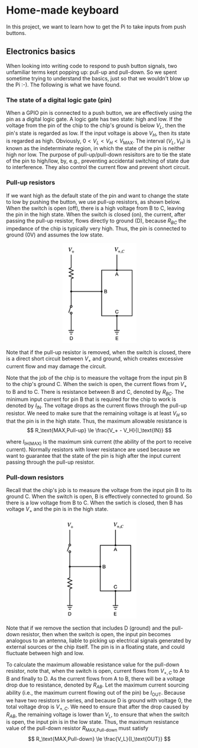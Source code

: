 # Home-made keyboard

In this project, we want to learn how to get the Pi to take inputs from push buttons.


## Electronics basics
When looking into writing code to respond to push button signals, two unfamiliar terms kept popping up: pull-up and pull-down. So we spent sometime trying to understand the basics, just so that we wouldn't blow up the Pi :-). The following is what we have found.

### The state of a digital logic gate (pin)
When a GPIO pin is connected to a push button, we are effectively using the pin as a digital logic gate. A logic gate has two state: high and low. If the voltage from the pin of the chip to the chip's ground is below $V_L$, then the pin's state is regarded as low. If the input voltage is above $V_H$, then its state is regarded as high. Obviously, $0 < V_L < V_H < V_\text{MAX}$. The interval $(V_L, V_H)$ is known as the indeterminate region, in which the state of the pin is neither high nor low. The purpose of pull-up/pull-down resisitors are to tie the state of the pin to high/low, by, e.g., preventing accidental switching of state due to interference. They also control the current flow and prevent short circuit.


### Pull-up resistors
If we want high as the default state of the pin and want to change the state to low by pushing the button, we use pull-up resistors, as shown below. When the switch is open (off), there is a high voltage from B to C, leaving the pin in the high state. When the switch is closed (on), the current, after passing the pull-up resistor, flows directly to ground (D), because $R_{BC}$ the impedance of the chip is typically very high. Thus, the pin is connected to ground (0V) and assumes the low state.
<center>
<img src="figs/home_made_keyboard_pull_up_resistor.png" alt="pull-up resistors" width="200"/>
</center>


Note that if the pull-up resistor is removed, when the switch is closed, there is a direct short circuit between $V_+$ and ground, which creates excessive current flow and may damage the circuit.

Note that the job of the chip is to measure the voltage from the input pin B to the chip's ground C. When the swich is open, the current flows from $V_+$ to B and to C. There is resistance between B and C, denoted by $R_{BC}$. The minimum input current for pin B that is required for the chip to work is denoted by $I_\text{IN}$. The voltage drops as the current flows through the pull-up resistor. We need to make sure that the remaining voltage is at least $V_H$ so that the pin is in the high state. Thus, the maximum allowable resistance is
$$
R_\text{MAX,Pull-up} \le \frac{V_+ - V_H}{I_\text{IN}}
$$

where $I_\text{IH(MAX)}$ is the maximum sink current (the ability of the port to receive current). Normally resistors with lower resistance are used because we want to guarantee that the state of the pin is high after the input current passing through the pull-up resistor.


### Pull-down resistors
Recall that the chip's job is to measure the voltage from the input pin B to its ground C. When the switch is open, B is effectively connected to ground. So there is a low voltage from B to C. When the swtich is closed, then B has voltage $V_+$ and the pin is in the high state. 
<center>
<img src="figs/home_made_keyboard_pull_down_resistor.png" alt="pull-down resistors" width="200"/>
</center>


Note that if we remove the section that includes D (ground) and the pull-down resistor, then when the switch is open, the input pin becomes analogous to an antenna, liable to picking up electrical signals generated by external sources or the chip itself. The pin is in a floating state, and could fluctuate between high and low.

To calculate the maximum allowable resistance value for the pull-down resistor, note that, when the switch is open, current flows from $V_{+,C}$ to A to B and finally to D. As the current flows from A to B, there will be a voltage drop due to resistance, denoted by $R_{AB}$. Let the maximum current sourcing ability (i.e., the maximum current flowing out of the pin) be $I_\text{OUT}$. Because we have two resistors in series, and because D is ground with voltage 0, the total voltage drop is $V_{+,C}$. We need to ensure that after the drop caused by $R_{AB}$, the remaining voltage is lower than $V_L$, to ensure that when the switch is open, the input pin is in the low state. Thus, the maximum resistance value of the pull-down resistor $R_\text{MAX,Pull-down}$ must satisfy 
$$
R_\text{MAX,Pull-down}  \le \frac{V_L}{I_\text{OUT}}
$$